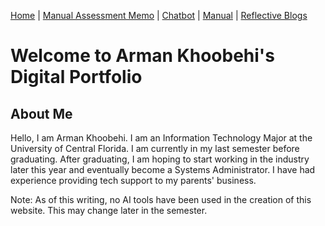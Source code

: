 [Home](index.md) | [Manual Assessment Memo](manual_assessment_memo.md) | [Chatbot](chatbot.md) | [Manual](manual.md) | [Reflective Blogs](reflective_blogs.md) 

# Welcome to Arman Khoobehi's Digital Portfolio 

## About Me 
Hello, I am Arman Khoobehi. I am an Information Technology Major at the University of Central Florida. I am currently in my last semester before graduating. After graduating, I am hoping to start working in the industry later this year and eventually become a Systems Administrator. I have had experience providing tech support to my parents' business.



Note: As of this writing, no AI tools have been used in the creation of this website. This may change later in the semester.
